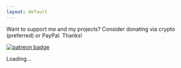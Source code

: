 ```yaml
---
layout: default
---
```


Want to support me and my projects? Consider donating via crypto (preferred) or PayPal. Thanks!

[![patreon badge](https://img.shields.io/badge/dynamic/json?color=e64413&label=patreon&query=data.attributes.patron_count&suffix=%20patrons&url=https%3A%2F%2Fwww.patreon.com%2Fapi%2Fcampaigns%2F727078)](https://www.patreon.com/DaPorkchop_)

<div id="addresses">Loading...</div>

<script>
    fetch("https://gist.githubusercontent.com/DaMatrix/8b7ff92fcc7e49c0f511a8ed207d8e92/raw/www.daporkchop.net-donate-addresses.json").then(response => {
        return response.json();
    }).then(data => {
        var list = document.getElementById("addresses");
        list.innerHTML = "";
        for (let curr of data) {
            var span = document.createElement("span");
            
            var e = document.createElement("a");
            e.href = curr.url;
            e.innerText = curr.symbol;
            span.appendChild(e);
            
            e = document.createElement("span");
            e.innerText = ": ";
            span.appendChild(e);
            
            e = document.createElement("code");
            e.classList.add("highlighter-rouge");
            e.innerText = curr.address;
            span.appendChild(e);
            
            list.appendChild(span);
            list.appendChild(document.createElement("br"));
        }
    });
</script>

